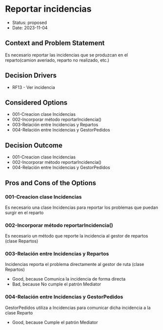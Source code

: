 # Reportar incidencias

* Status: proposed
* Date: 2023-11-04

## Context and Problem Statement

Es necesario reportar las incidencias que se produzcan en el reparto(camion averiado, reparto no realizado, etc.)

## Decision Drivers

* RF13 - Ver incidencia

## Considered Options

* 001-Creacion clase Incidencias
* 002-Incorporar método reportarIncidencia()
* 003-Relación entre Incidencias y Repartos
* 004-Relación entre Incidencias y GestorPedidos

## Decision Outcome

* 001-Creacion clase Incidencias
* 002-Incorporar método reportarIncidencia()
* 004-Relación entre Incidencias y GestorPedidos


## Pros and Cons of the Options

### 001-Creacion clase Incidencias

Es necesario una clase Incidencias para reportar los problemas que puedan surgir en el reparto

### 002-Incorporar método reportarIncidencia()

Es necesario un método que reporte la incidencia al gestor de repartos (clase Repartos)

### 003-Relación entre Incidencias y Repartos

Incidencias reporta el problema directamente al gestor de ruta (clase Repartos)

* Good, because Comunica la incidencia de forma directa
* Bad, because No cumple el patrón Mediator

### 004-Relación entre Incidencias y GestorPedidos

GestorPedidos utiliza a Incidencias para comunicar dicha incidencia a la clase Reparto

* Good, because Cumple el patrón Mediator
